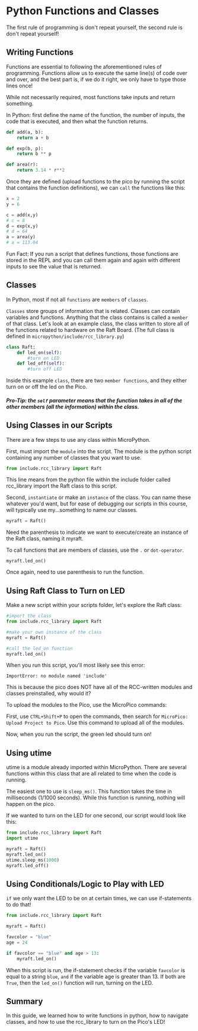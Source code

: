 # Python Functions and Classes

The first rule of programming is don't repeat yourself, the second rule is don't repeat yourself! 

## Writing Functions
Functions are essential to following the aforementioned rules of programming. Functions allow us to execute the same line(s) of code over and over, and the best part is, if we do it right, we only have to type those lines once! 

While not necessarily required, most functions take inputs and return something.  

In Python: first define the name of the function, the number of inputs, the code that is executed, and then what the function returns. 

```python
def add(a, b):
    return a + b

def exp(b, p):
    return b ** p

def area(r):
    return 3.14 * r**2
```
Once they are defined (upload functions to the pico by running the script that contains the function definitions), we can `call` the functions like this:
```python
x = 2
y = 6

c = add(x,y)
# c = 8
d = exp(x,y)
# d = 64
a = area(y)
# a = 113.04
```
Fun Fact: If you run a script that defines functions, those functions are stored in the REPL and you can call them again and again with different inputs to see the value that is returned. 

## Classes
In Python, most if not all `functions` are `members` of `classes`. 

`Classes` store groups of information that is related. Classes can contain variables and functions. Anything that the class contains is called a `member` of that class. Let's look at an example class, the class written to store all of the functions related to hardware on the Raft Board. (The full class is defined in `micropython/include/rcc_library.py`)

```python
class Raft:
    def led_on(self):
        #turn on LED
    def led_off(self):
        #turn off LED

```

Inside this example `class`, there are two `member functions`, and they either turn on or off the led on the Pico. 

##### Pro-Tip: the `self` parameter means that the function takes in all of the other members (all the information) within the class. 

## Using Classes in our Scripts
There are a few steps to use any class within MicroPython. 

First, must import the `module` into the script. The module is the python script containing any number of classes that you want to use. 

```python
from include.rcc_library import Raft
```
This line means from the python file within the include folder called rcc_library import the Raft class to this script. 

Second, `instantiate` or make an `instance` of the class. You can name these whatever you'd want, but for ease of debugging our scripts in this course, will typically use my...something to name our classes. 

```python
myraft = Raft()
```
Need the parenthesis to indicate we want to execute/create an instance of the Raft class, naming it myraft. 

To call functions that are members of classes, use the `.` or `dot-operator`.

```
myraft.led_on()
```
Once again, need to use parenthesis to run the function. 



## Using Raft Class to Turn on LED

Make a new script within your scripts folder, let's explore the Raft class:

```python
#import the class 
from include.rcc_library import Raft

#make your own instance of the class
myraft = Raft()

#call the led_on function
myraft.led_on()
```
When you run this script, you'll most likely see this error: 

`ImportError: no module named 'include'`

This is because the pico does NOT have all of the RCC-written modules and classes preinstalled, why would it? 

To upload the modules to the Pico, use the MicroPico commands:

First, use `CTRL+Shift+P` to open the commands, then search for `MicroPico: Upload Project to Pico`. Use this command to upload all of the modules. 

Now, when you run the script, the green led should turn on! 

## Using utime 
utime is a module already imported within MicroPython. There are several functions within this class that are all related to time when the code is running. 

The easiest one to use is `sleep_ms()`. This function takes the time in milliseconds (1/1000 seconds). While this function is running, nothing will happen on the pico. 

If we wanted to turn on the LED for one second, our script would look like this:

```python
from include.rcc_library import Raft
import utime

myraft = Raft()
myraft.led_on()
utime.sleep_ms(1000) 
myraft.led_off()
```

## Using Conditionals/Logic to Play with LED

`if` we only want the LED to be on at certain times, we can use if-statements to do that! 

```python
from include.rcc_library import Raft

myraft = Raft()

favcolor = "blue"
age = 24

if favcolor == "blue" and age > 13:
    myraft.led_on()

```

When this script is run, the if-statement checks if the variable `favcolor` is equal to a string `blue`, `and` if the variable age is greater than 13. If both are `True`, then the `led_on()` function will run, turning on the LED. 

## Summary
In this guide, we learned how to write functions in python, how to navigate classes, and how to use the rcc_library to turn on the Pico's LED!